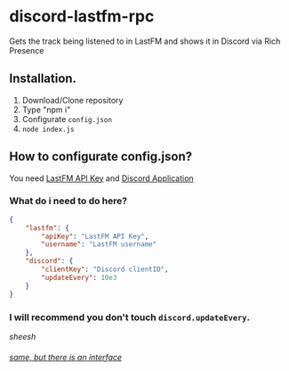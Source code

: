# discord-lastfm-rpc
Gets the track being listened to in LastFM and shows it in Discord via Rich Presence

## Installation.
1. Download/Clone repository
2. Type "npm i"
3. Configurate `config.json`
4. `node index.js`

## How to configurate config.json?
You need [LastFM API Key](https://www.last.fm/api/account/create) and [Discord Application](https://discord.com/developers/applications)

### What do i need to do here?
```json
{
    "lastfm": {
        "apiKey": "LastFM API Key",
        "username": "LastFM username"
    },
    "discord": {
        "clientKey": "Discord clientID",
        "updateEvery": 10e3
    }
}
```
### I will recommend you don't touch `discord.updateEvery`.
*sheesh*

###### [same, but there is an interface](https://github.com/tangenx/lfdi)

